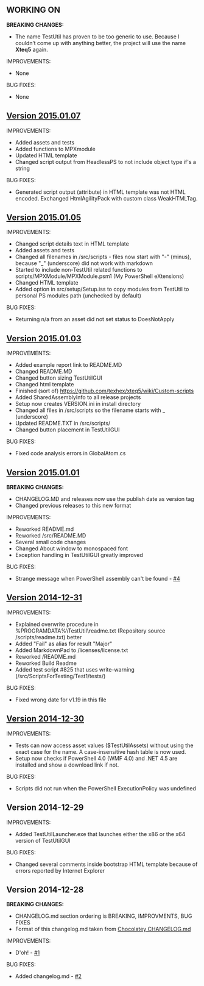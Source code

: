 ## WORKING ON

**BREAKING CHANGES:**

* The name TestUtil has proven to be too generic to use. Because I couldn’t come up with anything better, the project will use the name **Xteq5** again.   

IMPROVEMENTS:

* None

BUG FIXES:

* None

## [Version 2015.01.07](https://github.com/texhex/xteq5/releases/tag/v2015.01.07) 

IMPROVEMENTS:

 * Added assets and tests
 * Added functions to MPXmodule
 * Updated HTML template
 * Changed script output from HeadlessPS to not include object type if's a string
 
BUG FIXES:

 * Generated script output (attribute) in HTML template was not HTML encoded. Exchanged HtmlAgilityPack with custom class WeakHTMLTag.
  
## [Version 2015.01.05](https://github.com/texhex/xteq5/releases/tag/v2015.01.05) 

IMPROVEMENTS:

 * Changed script details text in HTML template
 * Added assets and tests
 * Changed all filenames in /src/scripts - files now start with "-" (minus), because "_" (underscore) did not work with markdown
 * Started to include non-TestUtil related functions to scripts/MPXModule/MPXModule.psm1 (My PowerShell eXtensions)
 * Changed HTML template
 * Added option in src/setup/Setup.iss to copy modules from TestUtil to personal PS modules path (unchecked by default)
 
BUG FIXES:

 * Returning n/a from an asset did not set status to DoesNotApply
 
## [Version 2015.01.03](https://github.com/texhex/xteq5/releases/tag/v2015.01.03) 

IMPROVEMENTS:

 * Added example report link to README.MD
 * Changed README.MD
 * Changed button sizing TestUtilGUI
 * Changed html template
 * Finished (sort of) https://github.com/texhex/xteq5/wiki/Custom-scripts
 * Added SharedAssemblyInfo to all release projects
 * Setup now creates VERSION.ini in install directory
 * Changed all files in /src/scripts so the filename starts with _ (underscore)
 * Updated README.TXT in /src/scripts/ 
 * Changed button placement in TestUtilGUI
 
BUG FIXES:

 * Fixed code analysis errors in GlobalAtom.cs

## [Version 2015.01.01](https://github.com/texhex/xteq5/releases/tag/v2015.01.01) 

**BREAKING CHANGES:**

* CHANGELOG.MD and releases now use the publish date as version tag 
* Changed previous releases to this new format  

IMPROVEMENTS:

 * Reworked README.md
 * Reworked /src/README.MD 
 * Several small code changes
 * Changed About window to monospaced font
 * Exception handling in TestUtilGUI greatly improved     
 
BUG FIXES:

 * Strange message when PowerShell assembly can't be found - [#4](https://github.com/texhex/xteq5/issues/4)

## [Version 2014-12-31](https://github.com/texhex/xteq5/releases/tag/v1.20) 

IMPROVEMENTS:

 * Explained overwrite procedure in %PROGRAMDATA%\TestUtil\readme.txt (Repository source /scripts/readme.txt) better
 * Added "Fail" as alias for result "Major"
 * Added MarkdownPad to /licenses/license.txt
 * Reworked /README.md
 * Reworked Build Readme
 * Added test script #825 that uses write-warning (/src/ScriptsForTesting/Test1/tests/)
 
BUG FIXES:

 * Fixed wrong date for v1.19 in this file

## [Version 2014-12-30](https://github.com/texhex/xteq5/releases/tag/v1.19)

IMPROVEMENTS:

 * Tests can now access asset values ($TestUtilAssets) without using the exact case for the name. A case-insensitive hash table is now used.
 * Setup now checks if PowerShell 4.0 (WMF 4.0) and .NET 4.5 are installed and show a download link if not. 
 
BUG FIXES:

 * Scripts did not run when the PowerShell ExecutionPolicy was undefined
 
## <a name="1.15">Version 2014-12-29</a>

IMPROVEMENTS:

 * Added TestUtilLauncher.exe that launches either the x86 or the x64 version of TestUtilGUI
 
BUG FIXES:

 * Changed several comments inside bootstrap HTML template because of errors reported by Internet Explorer
 
## <a name="1.14">Version 2014-12-28</a>

**BREAKING CHANGES:**

 * CHANGELOG.md section ordering is BREAKING, IMPROVMENTS, BUG FIXES
 * Format of this changelog.md taken from [Chocolatey CHANGELOG.md](https://github.com/chocolatey/chocolatey/blob/master/CHANGELOG.md)
 
IMPROVEMENTS:

 * D'oh! - [#1](https://github.com/texhex/xteq5/issues/1)
  
BUG FIXES:

 * Added changelog.md - [#2](https://github.com/texhex/xteq5/issues/2)
 
 